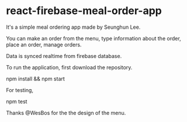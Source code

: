 # react-firebase-meal-order-app

It's a simple meal ordering app made by Seunghun Lee.

You can make an order from the menu, type information about the order, place an order, manage orders.

Data is synced realtime from firebase database.

To run the application, first download the repository.

npm install && npm start

For testing,

npm test

Thanks @WesBos for the the design of the menu.
